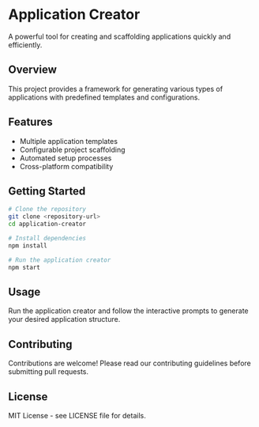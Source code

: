 # Application Creator

A powerful tool for creating and scaffolding applications quickly and efficiently.

## Overview

This project provides a framework for generating various types of applications with predefined templates and configurations.

## Features

- Multiple application templates
- Configurable project scaffolding
- Automated setup processes
- Cross-platform compatibility

## Getting Started

```bash
# Clone the repository
git clone <repository-url>
cd application-creator

# Install dependencies
npm install

# Run the application creator
npm start
```

## Usage

Run the application creator and follow the interactive prompts to generate your desired application structure.

## Contributing

Contributions are welcome! Please read our contributing guidelines before submitting pull requests.

## License

MIT License - see LICENSE file for details.